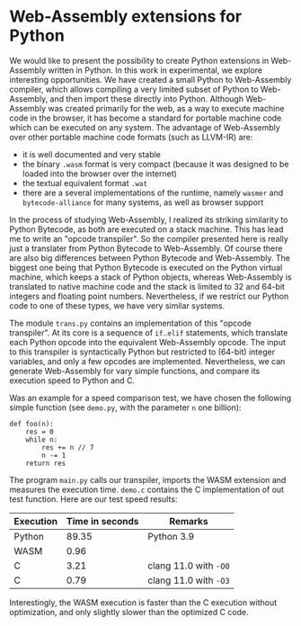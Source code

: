 Web-Assembly extensions for Python
==================================

We would like to present the possibility to create Python extensions
in Web-Assembly written in Python.  In this work in experimental, we
explore interesting opportunities.  We have created a small Python to
Web-Assembly compiler, which allows compiling a very limited subset of
Python to Web-Assembly, and then import these directly into Python.
Although Web-Assembly was created primarily for the web, as a way to
execute machine code in the browser, it has become a standard for
portable machine code which can be executed on any system.  The advantage
of Web-Assembly over other portable machine code formats (such as LLVM-IR)
are:
  * it is well documented and very stable
  * the binary `.wasm` format is very compact (because it was designed to be
    loaded into the browser over the internet)
  * the textual equivalent format `.wat`
  * there are a several implementations of the runtime, namely `wasmer` and
    `bytecode-alliance` for many systems, as well as browser support

In the process of studying Web-Assembly, I realized its striking similarity
to Python Bytecode, as both are executed on a stack machine.  This has lead
me to write an "opcode transpiler".  So the compiler presented here is really
just a translater from Python Bytecode to Web-Assembly.
Of course there are also big differences between Python Bytecode and
Web-Assembly.  The biggest one being that Python Bytecode is executed on the
Python virtual machine, which keeps a stack of Python objects, whereas
Web-Assembly is translated to native machine code and the stack is limited
to 32 and 64-bit integers and floating point numbers.  Nevertheless, if we
restrict our Python code to one of these types, we have very similar
systems.

The module `trans.py` contains an implementation of this "opcode transpiler".
At its core is a sequence of `if`..`elif` statements, which translate each
Python opcode into the equivalent Web-Assembly opcode.  The input to this
transpiler is syntactically Python but restricted to (64-bit) integer variables,
and only a few opcodes are implemented.  Nevertheless, we can generate
Web-Assembly for vary simple functions, and compare its execution speed to
Python and C.

Was an example for a speed comparison test, we have chosen the following
simple function (see `demo.py`, with the parameter `n` one billion):

    def foo(n):
        res = 0
        while n:
            res += n // 7
            n -= 1
        return res

The program `main.py` calls our transpiler, imports the WASM extension and
measures the execution time.  `demo.c` contains the C implementation of out
test function.  Here are our test speed results:

| Execution  | Time in seconds   | Remarks               |
| ---------- | ----------------- | --------------------- |
| Python     | 89.35             | Python 3.9            |
| WASM       |  0.96             |                       |
| C          |  3.21             | clang 11.0 with `-O0` |
| C          |  0.79             | clang 11.0 with `-O3` |

Interestingly, the WASM execution is faster than the C execution without
optimization, and only slightly slower than the optimized C code.
